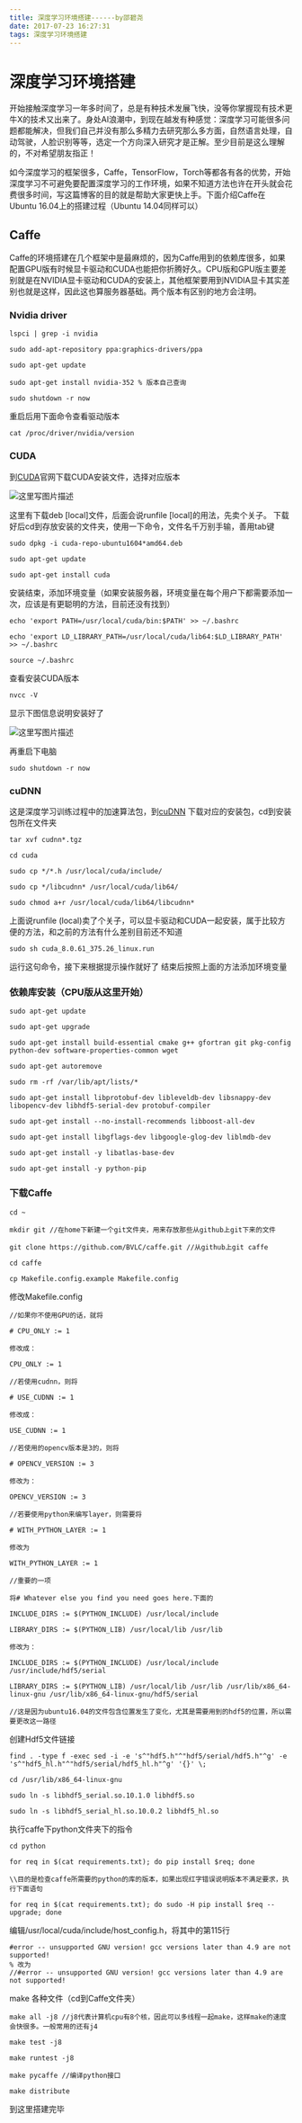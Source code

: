 ```yaml
---
title: 深度学习环境搭建------by邵碧尧
date: 2017-07-23 16:27:31
tags: 深度学习环境搭建
---
```



# 深度学习环境搭建
开始接触深度学习一年多时间了，总是有种技术发展飞快，没等你掌握现有技术更牛X的技术又出来了。身处AI浪潮中，到现在越发有种感觉：深度学习可能很多问题都能解决，但我们自己并没有那么多精力去研究那么多方面，自然语言处理，自动驾驶，人脸识别等等，选定一个方向深入研究才是正解。至少目前是这么理解的，不对希望朋友指正！

如今深度学习的框架很多，Caffe，TensorFlow，Torch等都各有各的优势，开始深度学习不可避免要配置深度学习的工作环境，如果不知道方法也许在开头就会花费很多时间，写这篇博客的目的就是帮助大家更快上手。下面介绍Caffe在Ubuntu 16.04上的搭建过程（Ubuntu 14.04同样可以）
<!--more-->

## Caffe
Caffe的环境搭建在几个框架中是最麻烦的，因为Caffe用到的依赖库很多，如果配置GPU版有时候显卡驱动和CUDA也能把你折腾好久。CPU版和GPU版主要差别就是在NVIDIA显卡驱动和CUDA的安装上，其他框架要用到NVIDIA显卡其实差别也就是这样，因此这也算服务器基础。两个版本有区别的地方会注明。

### Nvidia driver

```
lspci | grep -i nvidia

sudo add-apt-repository ppa:graphics-drivers/ppa

sudo apt-get update

sudo apt-get install nvidia-352 % 版本自己查询

sudo shutdown -r now
```
重启后用下面命令查看驱动版本

```
cat /proc/driver/nvidia/version
```
### CUDA
到[CUDA][1]官网下载CUDA安装文件，选择对应版本

![这里写图片描述](http://img.blog.csdn.net/20170717163846347?watermark/2/text/aHR0cDovL2Jsb2cuY3Nkbi5uZXQvUm9nZXIxNw==/font/5a6L5L2T/fontsize/400/fill/I0JBQkFCMA==/dissolve/70/gravity/SouthEast)

这里有下载deb [local]文件，后面会说runfile [local]的用法，先卖个关子。
下载好后cd到存放安装的文件夹，使用一下命令，文件名千万别手输，善用tab键

```
sudo dpkg -i cuda-repo-ubuntu1604*amd64.deb

sudo apt-get update

sudo apt-get install cuda
```
安装结束，添加环境变量（如果安装服务器，环境变量在每个用户下都需要添加一次，应该是有更聪明的方法，目前还没有找到）

```
echo 'export PATH=/usr/local/cuda/bin:$PATH' >> ~/.bashrc

echo 'export LD_LIBRARY_PATH=/usr/local/cuda/lib64:$LD_LIBRARY_PATH' >> ~/.bashrc

source ~/.bashrc
```
查看安装CUDA版本

```
nvcc -V
```

显示下图信息说明安装好了

![这里写图片描述](http://img.blog.csdn.net/20170717164703121?watermark/2/text/aHR0cDovL2Jsb2cuY3Nkbi5uZXQvUm9nZXIxNw==/font/5a6L5L2T/fontsize/400/fill/I0JBQkFCMA==/dissolve/70/gravity/SouthEast)

再重启下电脑

```
sudo shutdown -r now
```
### cuDNN
这是深度学习训练过程中的加速算法包，到[cuDNN][2] 下载对应的安装包，cd到安装包所在文件夹

```
tar xvf cudnn*.tgz

cd cuda

sudo cp */*.h /usr/local/cuda/include/

sudo cp */libcudnn* /usr/local/cuda/lib64/

sudo chmod a+r /usr/local/cuda/lib64/libcudnn*
```
上面说runfile (local)卖了个关子，可以显卡驱动和CUDA一起安装，属于比较方便的方法，和之前的方法有什么差别目前还不知道

```
sudo sh cuda_8.0.61_375.26_linux.run
```
运行这句命令，接下来根据提示操作就好了
结束后按照上面的方法添加环境变量

### 依赖库安装（CPU版从这里开始）

```
sudo apt-get update

sudo apt-get upgrade

sudo apt-get install build-essential cmake g++ gfortran git pkg-config python-dev software-properties-common wget

sudo apt-get autoremove

sudo rm -rf /var/lib/apt/lists/*

sudo apt-get install libprotobuf-dev libleveldb-dev libsnappy-dev libopencv-dev libhdf5-serial-dev protobuf-compiler

sudo apt-get install --no-install-recommends libboost-all-dev

sudo apt-get install libgflags-dev libgoogle-glog-dev liblmdb-dev

sudo apt-get install -y libatlas-base-dev

sudo apt-get install -y python-pip
```
### 下载Caffe

```
cd ~

mkdir git //在home下新建一个git文件夹，用来存放那些从github上git下来的文件

git clone https://github.com/BVLC/caffe.git //从github上git caffe

cd caffe

cp Makefile.config.example Makefile.config
```
修改Makefile.config

```
//如果你不使用GPU的话，就将

# CPU_ONLY := 1

修改成：

CPU_ONLY := 1

//若使用cudnn，则将

# USE_CUDNN := 1

修改成：

USE_CUDNN := 1

//若使用的opencv版本是3的，则将

# OPENCV_VERSION := 3

修改为：

OPENCV_VERSION := 3

//若要使用python来编写layer，则需要将

# WITH_PYTHON_LAYER := 1

修改为

WITH_PYTHON_LAYER := 1

//重要的一项

将# Whatever else you find you need goes here.下面的

INCLUDE_DIRS := $(PYTHON_INCLUDE) /usr/local/include

LIBRARY_DIRS := $(PYTHON_LIB) /usr/local/lib /usr/lib

修改为：

INCLUDE_DIRS := $(PYTHON_INCLUDE) /usr/local/include /usr/include/hdf5/serial

LIBRARY_DIRS := $(PYTHON_LIB) /usr/local/lib /usr/lib /usr/lib/x86_64-linux-gnu /usr/lib/x86_64-linux-gnu/hdf5/serial

//这是因为ubuntu16.04的文件包含位置发生了变化，尤其是需要用到的hdf5的位置，所以需要更改这一路径
```
创建Hdf5文件链接

```
find . -type f -exec sed -i -e 's^"hdf5.h"^"hdf5/serial/hdf5.h"^g' -e 's^"hdf5_hl.h"^"hdf5/serial/hdf5_hl.h"^g' '{}' \;

cd /usr/lib/x86_64-linux-gnu

sudo ln -s libhdf5_serial.so.10.1.0 libhdf5.so

sudo ln -s libhdf5_serial_hl.so.10.0.2 libhdf5_hl.so
```
执行caffe下python文件夹下的指令

```
cd python

for req in $(cat requirements.txt); do pip install $req; done

\\目的是检查caffe所需要的python的库的版本，如果出现红字错误说明版本不满足要求，执行下面语句

for req in $(cat requirements.txt); do sudo -H pip install $req --upgrade; done
```
编辑/usr/local/cuda/include/host_config.h，将其中的第115行

```
#error -- unsupported GNU version! gcc versions later than 4.9 are not supported!
% 改为
//#error -- unsupported GNU version! gcc versions later than 4.9 are not supported!
```
make 各种文件（cd到Caffe文件夹）
```
make all -j8 //j8代表计算机cpu有8个核，因此可以多线程一起make，这样make的速度会快很多。一般常用的还有j4

make test -j8

make runtest -j8

make pycaffe //编译python接口

make distribute
```
到这里搭建完毕



[1]: https://developer.nvidia.com/cuda-downloads
[2]: https://developer.nvidia.com/cudnn
